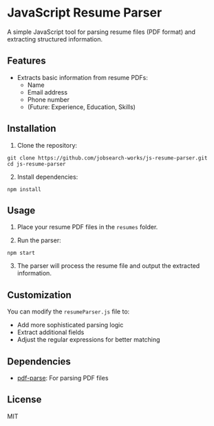 # JavaScript Resume Parser

A simple JavaScript tool for parsing resume files (PDF format) and extracting structured information.

## Features

- Extracts basic information from resume PDFs:
  - Name
  - Email address
  - Phone number
  - (Future: Experience, Education, Skills)

## Installation

1. Clone the repository:

```
git clone https://github.com/jobsearch-works/js-resume-parser.git
cd js-resume-parser
```

2. Install dependencies:

```
npm install
```

## Usage

1. Place your resume PDF files in the `resumes` folder.

2. Run the parser:

```
npm start
```

3. The parser will process the resume file and output the extracted information.

## Customization

You can modify the `resumeParser.js` file to:

- Add more sophisticated parsing logic
- Extract additional fields
- Adjust the regular expressions for better matching

## Dependencies

- [pdf-parse](https://www.npmjs.com/package/pdf-parse): For parsing PDF files

## License

MIT
